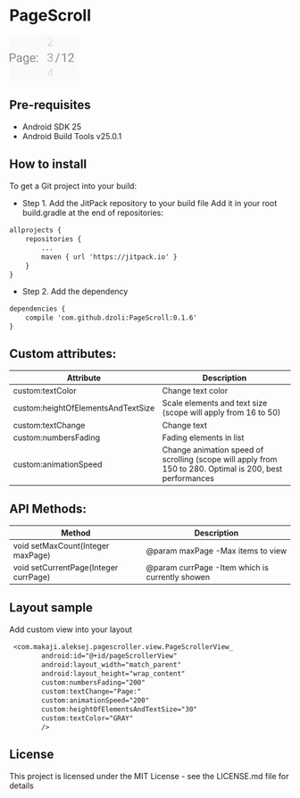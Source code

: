 # PageScroll

![Alt text](https://github.com/dzoli/PageScroll/blob/master/screenshots/scroll.JPG?raw=true)

## Pre-requisites
- Android SDK 25
- Android Build Tools v25.0.1

## How to install
To get a Git project into your build: 
- Step 1. Add the JitPack repository to your build file
Add it in your root build.gradle at the end of repositories: </br>
```
allprojects {
	repositories {
		...
		maven { url 'https://jitpack.io' }
	}
}
```
  
- Step 2. Add the dependency </br>
```
dependencies {
	compile 'com.github.dzoli:PageScroll:0.1.6'
}	
```
	  
## Custom attributes:

| Attribute  | Description |
| ------------- | ------------- |
| custom:textColor  | Change text color  |
| custom:heightOfElementsAndTextSize  | Scale elements and text size (scope will apply from 16 to 50)  |
| custom:textChange  | Change text  |
| custom:numbersFading  | Fading elements in list  |
| custom:animationSpeed  | Change animation speed of scrolling (scope will apply from 150 to 280. Optimal is 200, best performances  |

## API Methods:

| Method  | Description |
| ------------- | ------------- |
| void setMaxCount(Integer maxPage)  | @param maxPage  -Max items to view  |
| void setCurrentPage(Integer currPage)  | @param currPage -Item which is currently showen  |

## Layout sample
Add custom view into your layout
```
 <com.makaji.aleksej.pagescroller.view.PageScrollerView_
        android:id="@+id/pageScrollerView"
        android:layout_width="match_parent"
        android:layout_height="wrap_content"
        custom:numbersFading="200"
        custom:textChange="Page:"
        custom:animationSpeed="200"
        custom:heightOfElementsAndTextSize="30"
        custom:textColor="GRAY"
        />
```
## License
This project is licensed under the MIT License - see the LICENSE.md file for details
